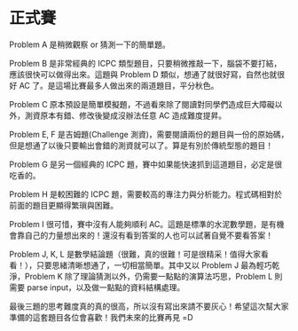 # 正式賽

Problem A 是稍微觀察 or 猜測一下的簡單題。

Problem B 是非常經典的 ICPC 類型題目，只要稍微推敲一下，腦袋不要打結，應該很快可以做得出來。這題與 Problem D 類似，想通了就很好寫，自然也就很好 AC 了。是這場比賽最多人做出來的兩道題目，平分秋色。

Problem C 原本預設是簡單模擬題，不過看來除了閱讀對同學們造成巨大障礙以外，測資原本有錯、修改後變成沒辦法任意 AC 造成難度提昇。

Problem E, F 是吉姆題(Challenge 測資)，需要閱讀兩份的題目與一份的原始碼，但是想通了以後只要輸出會錯的測資就可以了。算是有別於傳統型態的題目！

Problem G 是另一個經典的 ICPC 題，賽中如果能快速抓到這道題目，必定是很吃香的。

Problem H 是較困難的 ICPC 題，需要較高的專注力與分析能力。程式碼相對於前面的題目更顯得繁瑣與困難。

Problem I 很可惜，賽中沒有人能夠順利 AC。這題是標準的水泥數學題，是有機會靠自己的力量想出來的！還沒有看到答案的人也可以試著自覺不要看答案！

Problem J, K, L 是數學結論題（很難，真的很難！可是很精采！值得大家看看！），只要思緒清晰想通了，一切相當簡單。其中又以 Problem J 最為輕巧乾淨，Problem K 除了理論猜測以外，仍需要一點點的演算法巧思，Problem L 則需要 parse input，以及做一點點的資料結構處理。

最後三題的思考難度真的真的很高，所以沒有寫出來請不要灰心！希望這次幫大家準備的這套題目各位會喜歡！我們未來的比賽再見 =D